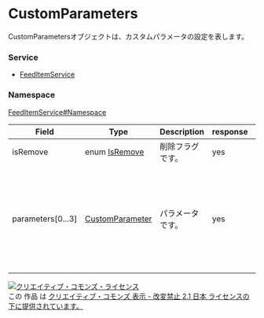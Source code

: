 

# CustomParameters

CustomParametersオブジェクトは、カスタムパラメータの設定を表します。

### Service

+ [FeedItemService](../../services/FeedItemService.md)

### Namespace

[FeedItemService#Namespace](../../services/FeedItemService.md#namespace)

| Field | Type | Description | response | get | add | set | remove |
| ----- | ---- | ----------- | -------- | --------- | --------- | --------- | --------- |
| isRemove | enum [IsRemove](./IsRemove.md) | 削除フラグです。 | yes | - | - | Optional | - | |
| parameters[0...3] | [CustomParameter](./CustomParameter.md) | パラメータです。<br/> | yes | - | Requirement | Requirement<br/>※既存の項目を置き換えます。<br/>※削除フラグを立てた（isRemove=TRUE）場合、Ignore。こちらの項目関係なく 全項目が削除されます。 | - | |

<a rel="license" href="http://creativecommons.org/licenses/by-nd/2.1/jp/"><img alt="クリエイティブ・コモンズ・ライセンス" style="border-width:0" src="https://i.creativecommons.org/l/by-nd/2.1/jp/88x31.png" /></a><br />この 作品 は <a rel="license" href="http://creativecommons.org/licenses/by-nd/2.1/jp/">クリエイティブ・コモンズ 表示 - 改変禁止 2.1 日本 ライセンスの下に提供されています。</a>
